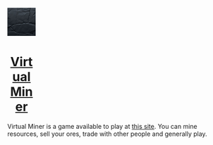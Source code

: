 <div align="center" style="width:64px;">

![Ore Image](https://raw.githubusercontent.com/gorciu-official/studio-online-content/refs/heads/main/ore.jpeg)

# [Virtual Miner](https://vm.wuaze.com/)

</div>

Virtual Miner is a game available to play at [this site](https://vm.wuaze.com/). You can mine resources, sell your ores, trade with other people and generally play.